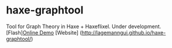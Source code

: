# haxe-graphtool
Tool for Graph Theory in Haxe + Haxeflixel. Under development.
[Flash][Online Demo](https://868a88ae-a-62cb3a1a-s-sites.googlegroups.com/site/indieandcode/home/flash-files/HaxeGraphs.swf?attachauth=ANoY7cqjgJN2OnLsk5rgAO4V7qix_b7lU-NdffpRZ0Dfg5B4jiD0HXTghCiFT2x86Rih-QJbrQhaeKSeAFJ3N84uUm4akMNIj2j2NvXbM4i0gpFTXpc3WdmcVoYuw5BM6LLhVppOK9kcsPixd5D8lZfxkkGS9iQyprbUVpub-dyXDnRauNnNOmO4x1JuzcjCT3o3Xk25r7wtf7dHFCzVZQIgE3a2owaQ1FRy0OZ4pMGaVC2rG9UPLME%3D&attredirects=0)
[Website] (http://lagemanngui.github.io/haxe-graphtool/)
